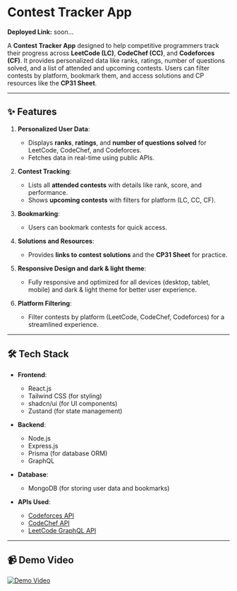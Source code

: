 # Contest Tracker App 

**Deployed Link:** soon...  

A **Contest Tracker App** designed to help competitive programmers track their progress across **LeetCode (LC)**, **CodeChef (CC)**, and **Codeforces (CF)**. It provides personalized data like ranks, ratings, number of questions solved, and a list of attended and upcoming contests. Users can filter contests by platform, bookmark them, and access solutions and CP resources like the **CP31 Sheet**.

---

## ✨ Features

1. **Personalized User Data**:
   - Displays **ranks**, **ratings**, and **number of questions solved** for LeetCode, CodeChef, and Codeforces.
   - Fetches data in real-time using public APIs.

2. **Contest Tracking**:
   - Lists all **attended contests** with details like rank, score, and performance.
   - Shows **upcoming contests** with filters for platform (LC, CC, CF).

3. **Bookmarking**:
   - Users can bookmark contests for quick access.

4. **Solutions and Resources**:
   - Provides **links to contest solutions** and the **CP31 Sheet** for practice.

5. **Responsive Design and dark & light theme**:
   - Fully responsive and optimized for all devices (desktop, tablet, mobile) and dark & light theme for better user experience.

6. **Platform Filtering**:
   - Filter contests by platform (LeetCode, CodeChef, Codeforces) for a streamlined experience.

---

## 🛠️ Tech Stack

- **Frontend**:
  - React.js
  - Tailwind CSS (for styling)
  - shadcn/ui (for UI components)
  - Zustand (for state management)

- **Backend**:
  - Node.js
  - Express.js
  - Prisma (for database ORM)
  - GraphQL

- **Database**:
  - MongoDB (for storing user data and bookmarks)

- **APIs Used**:
  - [Codeforces API](https://codeforces.com/api/)
  - [CodeChef API](https://www.codechef.com/api/list/contests/all)
  - [LeetCode GraphQL API](https://leetcode.com/graphql)


---

## 📹 Demo Video

[![Demo Video](https://via.placeholder.com/800x400)](https://youtu.be/3BnWJJAMW9A)



